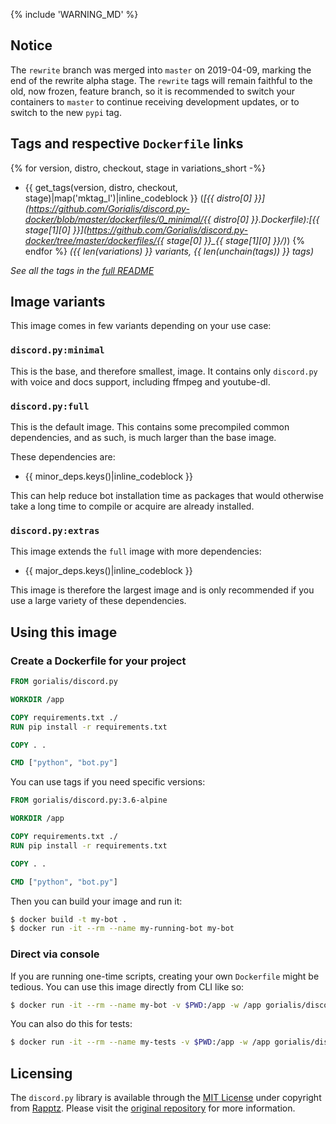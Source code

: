 {% include 'WARNING_MD' %}

## Notice

The `rewrite` branch was merged into `master` on 2019-04-09, marking the end of the rewrite alpha stage. The `rewrite` tags will remain faithful to the old, now frozen, feature branch, so it is recommended to switch your containers to `master` to continue receiving development updates, or to switch to the new `pypi` tag.

## Tags and respective `Dockerfile` links

{% for version, distro, checkout, stage in variations_short -%}
-   {{ get_tags(version, distro, checkout, stage)|map('mktag_l')|inline_codeblock }} (*[{{ distro[0] }}](https://github.com/Gorialis/discord.py-docker/blob/master/dockerfiles/0_minimal/{{ distro[0] }}.Dockerfile):[{{ stage[1][0] }}](https://github.com/Gorialis/discord.py-docker/tree/master/dockerfiles/{{ stage[0] }}_{{ stage[1][0] }}/)*)
{% endfor %}
*({{ len(variations) }} variants, {{ len(unchain(tags)) }} tags)*

*See all the tags in the [full README](https://github.com/Gorialis/discord.py-docker/blob/master/dockerfiles/README.md)*

## Image variants

This image comes in few variants depending on your use case:

### `discord.py:minimal`

This is the base, and therefore smallest, image. It contains only `discord.py` with voice and docs support, including ffmpeg and youtube-dl.

### `discord.py:full`

This is the default image. This contains some precompiled common dependencies, and as such, is much larger than the base image.

These dependencies are:
-   {{ minor_deps.keys()|inline_codeblock }}

This can help reduce bot installation time as packages that would otherwise take a long time to compile or acquire are already installed.

### `discord.py:extras`

This image extends the `full` image with more dependencies:
-   {{ major_deps.keys()|inline_codeblock }}

This image is therefore the largest image and is only recommended if you use a large variety of these dependencies.

## Using this image

### Create a Dockerfile for your project

```dockerfile
FROM gorialis/discord.py

WORKDIR /app

COPY requirements.txt ./
RUN pip install -r requirements.txt

COPY . .

CMD ["python", "bot.py"]
```

You can use tags if you need specific versions:

```dockerfile
FROM gorialis/discord.py:3.6-alpine

WORKDIR /app

COPY requirements.txt ./
RUN pip install -r requirements.txt

COPY . .

CMD ["python", "bot.py"]
```

Then you can build your image and run it:
```sh
$ docker build -t my-bot .
$ docker run -it --rm --name my-running-bot my-bot
```

### Direct via console

If you are running one-time scripts, creating your own `Dockerfile` might be tedious. You can use this image directly from CLI like so:
```sh
$ docker run -it --rm --name my-bot -v $PWD:/app -w /app gorialis/discord.py:master python your-bot.py
```

You can also do this for tests:
```sh
$ docker run -it --rm --name my-tests -v $PWD:/app -w /app gorialis/discord.py:master pytest -vs
```

## Licensing

The `discord.py` library is available through the [MIT License](https://github.com/Rapptz/discord.py/blob/master/LICENSE) under copyright from [Rapptz](https://github.com/Rapptz).
Please visit the [original repository](https://github.com/Rapptz/discord.py) for more information.
